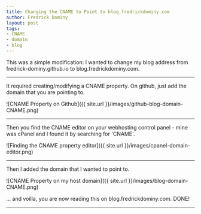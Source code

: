 ```yaml
---
title: Changing the CNAME to Point to blog.fredrickdominy.com
author: Fredrick Dominy
layout: post
tags:
- CNAME
- domain
- blog
---
```


This was a simple modification: I wanted to change my blog address from fredrick-dominy.github.io to blog.fredrickdominy.com.  

___

It required creating/modifying a CNAME property. On github, just add the domain that you are pointing to.

![CNAME Property on Github]({{ site.url }}/images/github-blog-domain-CNAME.png)

___

Then you find the CNAME editor on your webhosting control panel - mine was cPanel and I found it by searching for 'CNAME'.

![Finding the CNAME property editor]({{ site.url }}/images/cpanel-domain-editor.png)

___

Then I added the domain that I wanted to point to. 

![CNAME Property on my host domain]({{ site.url }}/images/blog-domain-CNAME.png)

... and voilla, you are now reading this on blog.fredrickdominy.com. DONE!

___